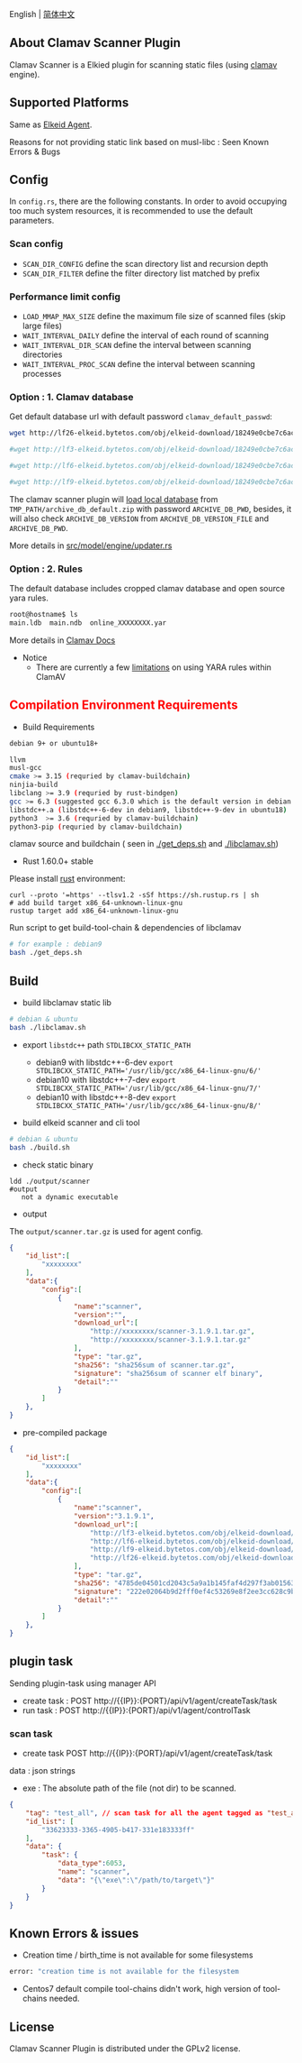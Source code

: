 English | [简体中文](README-zh_CN.md)
## About Clamav Scanner Plugin
Clamav Scanner is a Elkied plugin for scanning static files (using [clamav](https://docs.clamav.net/Introduction.html) engine).

## Supported Platforms
Same as [Elkeid Agent](../README.md#supported-platforms).


Reasons for not providing static link based on musl-libc : Seen Known Errors & Bugs


## Config
In `config.rs`, there are the following constants. In order to avoid occupying too much system resources, it is recommended to use the default parameters.

### Scan config
* `SCAN_DIR_CONFIG` define the scan directory list and recursion depth
* `SCAN_DIR_FILTER` define the filter directory list matched by prefix

### Performance limit config
* `LOAD_MMAP_MAX_SIZE` define the maximum file size of scanned files (skip large files)
* `WAIT_INTERVAL_DAILY` define the interval of each round of scanning
* `WAIT_INTERVAL_DIR_SCAN` define the interval between scanning directories
* `WAIT_INTERVAL_PROC_SCAN` define the interval between scanning processes

### Option : 1. Clamav database 

Get default database url with default password `clamav_default_passwd`:

```bash
wget http://lf26-elkeid.bytetos.com/obj/elkeid-download/18249e0cbe7c6aca231f047cb31d753fa4604434fcb79f484ea477f6009303c3/archive_db_default_20220607.zip

#wget http://lf3-elkeid.bytetos.com/obj/elkeid-download/18249e0cbe7c6aca231f047cb31d753fa4604434fcb79f484ea477f6009303c3/archive_db_default_20220607.zip

#wget http://lf6-elkeid.bytetos.com/obj/elkeid-download/18249e0cbe7c6aca231f047cb31d753fa4604434fcb79f484ea477f6009303c3/archive_db_default_20220607.zip

#wget http://lf9-elkeid.bytetos.com/obj/elkeid-download/18249e0cbe7c6aca231f047cb31d753fa4604434fcb79f484ea477f6009303c3/archive_db_default_20220607.zip
```

The clamav scanner plugin will [load local database](src/model/engine/updater.rs) from `TMP_PATH/archive_db_default.zip` with password `ARCHIVE_DB_PWD`, besides, it will also check `ARCHIVE_DB_VERSION` from `ARCHIVE_DB_VERSION_FILE` and `ARCHIVE_DB_PWD`.

More details in [src/model/engine/updater.rs](src/model/engine/updater.rs)

### Option : 2. Rules

The default database includes cropped clamav database and open source yara rules.
```bash
root@hostname$ ls
main.ldb  main.ndb  online_XXXXXXXX.yar
```

More details in [Clamav Docs](https://docs.clamav.net/manual/Signatures.html)

* Notice
    - There are currently a few [limitations](https://docs.clamav.net/manual/Signatures/YaraRules.html) on using YARA rules within ClamAV



## <font color=red>Compilation Environment Requirements</font>


* Build Requirements
```bash
debian 9+ or ubuntu18+

llvm
musl-gcc
cmake >= 3.15 (requried by clamav-buildchain)
ninjia-build
libclang >= 3.9 (requried by rust-bindgen)
gcc >= 6.3 (suggested gcc 6.3.0 which is the default version in debian 9)
libstdc++.a (libstdc++-6-dev in debian9, libstdc++-9-dev in ubuntu18)
python3  >= 3.6 (requried by clamav-buildchain)
python3-pip (requried by clamav-buildchain)
```
clamav source and buildchain ( seen in [./get_deps.sh](./get_deps.sh) and [./libclamav.sh](./libclamav.sh))


* Rust 1.60.0+ stable

Please install [rust](https://www.rust-lang.org/tools/install) environment:
```
curl --proto '=https' --tlsv1.2 -sSf https://sh.rustup.rs | sh
# add build target x86_64-unknown-linux-gnu
rustup target add x86_64-unknown-linux-gnu
```

Run script to get build-tool-chain & dependencies of libclamav
```bash
# for example : debian9
bash ./get_deps.sh
```

## Build

*  build libclamav static lib
```bash
# debian & ubuntu
bash ./libclamav.sh
```


* export `libstdc++` path `STDLIBCXX_STATIC_PATH` 

   - debian9 with libstdc++-6-dev `export STDLIBCXX_STATIC_PATH='/usr/lib/gcc/x86_64-linux-gnu/6/'`
   - debian10 with libstdc++-7-dev  `export STDLIBCXX_STATIC_PATH='/usr/lib/gcc/x86_64-linux-gnu/7/'`
   - debian10 with libstdc++-8-dev  `export STDLIBCXX_STATIC_PATH='/usr/lib/gcc/x86_64-linux-gnu/8/'`


*  build elkeid scanner and cli tool
```bash
# debian & ubuntu
bash ./build.sh
```

*  check static binary

```
ldd ./output/scanner
#output
   not a dynamic executable
```

* output

The `output/scanner.tar.gz` is used for agent config.

```json
{
    "id_list":[
        "xxxxxxxx"
    ],
    "data":{
        "config":[
            {
                "name":"scanner",
                "version":"",
                "download_url":[
                    "http://xxxxxxxx/scanner-3.1.9.1.tar.gz",
                    "http://xxxxxxxx/scanner-3.1.9.1.tar.gz"
                ],
                "type": "tar.gz",
                "sha256": "sha256sum of scanner.tar.gz",
                "signature": "sha256sum of scanner elf binary",
                "detail":""
            }
        ]
    },
}
```

* pre-compiled package

```json
{
    "id_list":[
        "xxxxxxxx"
    ],
    "data":{
        "config":[
            {
                "name":"scanner",
                "version":"3.1.9.1",
                "download_url":[
                    "http://lf3-elkeid.bytetos.com/obj/elkeid-download/plugin/scanner/scanner-3.1.9.1.tar.gz",
                    "http://lf6-elkeid.bytetos.com/obj/elkeid-download/plugin/scanner/scanner-3.1.9.1.tar.gz",
                    "http://lf9-elkeid.bytetos.com/obj/elkeid-download/plugin/scanner/scanner-3.1.9.1.tar.gz",
                    "http://lf26-elkeid.bytetos.com/obj/elkeid-download/plugin/scanner/scanner-3.1.9.1.tar.gz"
                ],
                "type": "tar.gz",
                "sha256": "4785de04501cd2043c5a9a1b145faf4d297f3ab0156319e3fc5fa19137e68c37",
                "signature": "222e02064b9d2fff0ef4c53269e8f2ee3cc628c9befbf583ba93056766f32e68",
                "detail":""
            }
        ]
    },
}
```


## plugin task

Sending plugin-task using manager API

* create task : POST http://{{IP}}:{PORT}/api/v1/agent/createTask/task
* run task : POST http://{{IP}}:{PORT}/api/v1/agent/controlTask



### scan task
* create task POST http://{{IP}}:{PORT}/api/v1/agent/createTask/task

data : json strings
- exe : The absolute path of the file (not dir) to be scanned.


```json
{
    "tag": "test_all", // scan task for all the agent tagged as "test_all"
    "id_list": [
        "33623333-3365-4905-b417-331e183333ff"
    ],
    "data": {
        "task": {
            "data_type":6053,
            "name": "scanner",
            "data": "{\"exe\":\"/path/to/target\"}"
        }
    }
}
```



## Known Errors & issues
* Creation time / birth_time is not available for some filesystems
```bash
error: "creation time is not available for the filesystem
```
* Centos7 default compile tool-chains didn't work,  high version of tool-chains needed.

## License
Clamav Scanner Plugin is distributed under the GPLv2 license.